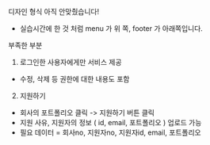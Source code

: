 디자인 형식 아직 안맞췄습니다!
  - 실습시간에 한 것 처럼 menu 가 위 쪽, footer 가 아래쪽입니다.

부족한 부분
1. 로그인한 사용자에게만 서비스 제공
  - 수정, 삭제 등 권한에 대한 내용도 포함
2. 지원하기
  - 회사의 포트폴리오 클릭 -> 지원하기 버튼 클릭
  - 지원 사유, 지원자의 정보 ( id, email, 포트폴리오 ) 업로드 가능
  - 필요 데이터 = 회사no, 지원자no, 지원자id, email, 포트폴리오
